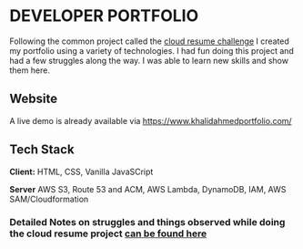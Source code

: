 # DEVELOPER PORTFOLIO

Following the common project called the [cloud resume challenge](https://cloudresumechallenge.dev/docs/the-challenge/aws/) I created my portfolio using a variety of technologies. I had fun doing this project and had a few struggles along the way. I was able to learn new skills and show them here.

## Website

A live demo is already available via https://www.khalidahmedportfolio.com/

## Tech Stack

**Client:** HTML, CSS, Vanilla JavaSCript

**Server** AWS S3, Route 53 and ACM, AWS Lambda, DynamoDB, IAM, AWS SAM/Cloudformation

### Detailed Notes on struggles and things observed while doing the cloud resume project [can be found here](https://github.com/ahmedk2/khalidportfolio/blob/main/build/Notes/README.md)